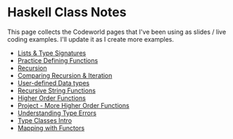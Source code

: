 # Haskell Class Notes

This page collects the Codeworld pages that I've been using as slides
/ live coding examples.  I'll update it as I create more examples.

* [Lists & Type Signatures](https://code.world/#P_j5tUK3Nh4zHxLEJM4694g)
* [Practice Defining Functions](https://code.world/#PHAMsMzMtI6GW3fcc6Rv3cA)
* [Recursion](https://code.world/#PP1UZm3lci8SlU1VDOeLaJw)
* [Comparing Recursion & Iteration](https://code.world/#PAbMY4_pTHzvAJO1m-KoIUA)
* [User-defined Data types](https://code.world/#PWggvvpMUuqdJfLf2UFvFBg)
* [Recursive String Functions](https://code.world/#PyW095XrozZJQ2-EeSFL2tw)
* [Higher Order Functions](https://code.world/#PdYoR01FnqdFUpdNeJxSLfA)
* [Project - More Higher Order Functions](https://code.world/#P0xKceRhW0oBLKGiMQjw6hQ)
* [Understanding Type Errors](https://code.world/#PuAWdWzrDcfpcX5usa06FSA)
* [Type Classes Intro](https://code.world/#P4ODUZOFp241TVFK0dT7vUQ)
* [Mapping with Functors](https://code.world/haskell#QzMdJS4RUYrB3bSOtmtZtfA)

